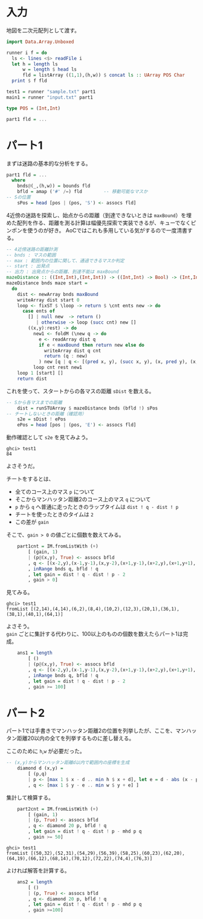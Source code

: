 # 入力

地図を二次元配列として渡す。

```haskell
import Data.Array.Unboxed

runner i f = do
  ls <- lines <$> readFile i
  let h = length ls
      w = length $ head ls
      fld = listArray ((1,1),(h,w)) $ concat ls :: UArray POS Char
  print $ f fld

test1 = runner "sample.txt" part1
main1 = runner "input.txt" part1

type POS = (Int,Int)

part1 fld = ...
```

# パート1

まずは迷路の基本的な分析をする。

```haskell
part1 fld = ...
  where
    bnds@(_,(h,w)) = bounds fld
    bfld = amap ('#' /=) fld        -- 移動可能なマスか
-- Sの位置
    sPos = head [pos | (pos, 'S') <- assocs fld]
```

4近傍の迷路を探索し、始点からの距離（到達できないときは `maxBound`）を埋めた配列を作る、距離を測る計算は幅優先探索で実装できるが、キューでなくピンポンを使うのが好き。
AoCではこれも多用している気がするので一度清書する。

```haskell
-- 4近傍迷路の距離計測
-- bnds : マスの範囲
-- max : 範囲内の位置に関して、通過できるマスか判定
-- start : 出発点
-- 出力 : 出発点からの距離、到達不能は maxBound
mazeDistance :: ((Int,Int),(Int,Int)) -> ((Int,Int) -> Bool) -> (Int,Int) -> ST s (STUArray s (Int,Int) Int)
mazeDistance bnds maze start =
  do
    dist <- newArray bnds maxBound
    writeArray dist start 0
    loop <- fixST $ \loop -> return $ \cnt ents new -> do
      case ents of
        [] | null new  -> return ()
           | otherwise -> loop (succ cnt) new []
        ((x,y):rest) -> do
          new1 <- foldM (\new q -> do
            e <- readArray dist q
            if e < maxBound then return new else do
              writeArray dist q cnt
              return (q : new)
            ) new [q | q <- [(pred x, y), (succ x, y), (x, pred y), (x, succ y)], inRange bnds q, maze q]
          loop cnt rest new1
    loop 1 [start] []
    return dist
```

これを使って、スタートからの各マスの距離 `sDist` を数える。

```haskell
-- Sから各マスまでの距離
    dist = runSTUArray $ mazeDistance bnds (bfld !) sPos
-- チートしないときの距離（確認用）
    s2e = sDist ! ePos
    ePos = head [pos | (pos, 'E') <- assocs fld]
```

動作確認として `s2e` を見てみよう。

```
ghci> test1
84
```

よさそうだ。

チートをするとは、

- 全てのコース上のマス `p` について
- そこからマンハッタン距離2のコース上のマス `q` について
- `p` から `q` へ普通に走ったときのラップタイムは `dist ! q - dist ! p`
- チートを使ったときのタイムは `2`
- この差が `gain`

そこで、`gain > 0` の値ごとに個数を数えてみる。

```haskell
    part1cnt = IM.fromListWith (+)
        [ (gain, 1)
        | (p@(x,y), True) <- assocs bfld
        , q <- [(x-2,y),(x-1,y-1),(x,y-2),(x+1,y-1),(x+2,y),(x+1,y+1),(x,y+2),(x-1,y+1)]
        , inRange bnds q, bfld ! q
        , let gain = dist ! q - dist ! p - 2
        , gain > 0]
```

見てみる。

```
ghci> test1
fromList [(2,14),(4,14),(6,2),(8,4),(10,2),(12,3),(20,1),(36,1),(38,1),(40,1),(64,1)]
```

よさそう。  
`gain` ごとに集計する代わりに、100以上のものの個数を数えたらパート1は完成。

```haskell
    ans1 = length
        [ ()
        | (p@(x,y), True) <- assocs bfld
        , q <- [(x-2,y),(x-1,y-1),(x,y-2),(x+1,y-1),(x+2,y),(x+1,y+1),(x,y+2),(x-1,y+1)]
        , inRange bnds q, bfld ! q
        , let gain = dist ! q - dist ! p - 2
        , gain >= 100]
```

# パート2

パート1では手書きでマンハッタン距離2の位置を列挙したが、ここを、マンハッタン距離20以内の全てを列挙するものに差し替える。

ここのために `h`,`w` が必要だった。

```haskell
-- (x,y)からマンハッタン距離d以内で範囲内の座標を生成
    diamond d (x,y) =
        [ (p,q)
        | p <- [max 1 $ x - d .. min h $ x + d], let e = d - abs (x - p)
        , q <- [max 1 $ y - e .. min w $ y + e] ]
```

集計して検算する。

```haskell
    part2cnt = IM.fromListWith (+)
        [ (gain, 1)
        | (p, True) <- assocs bfld
        , q <- diamond 20 p, bfld ! q
        , let gain = dist ! q - dist ! p - mhd p q
        , gain >= 50]
```

```
ghci> test1
fromList [(50,32),(52,31),(54,29),(56,39),(58,25),(60,23),(62,20),(64,19),(66,12),(68,14),(70,12),(72,22),(74,4),(76,3)]
```

よければ解答を計算する。

```haskell
    ans2 = length
        [ ()
        | (p, True) <- assocs bfld
        , q <- diamond 20 p, bfld ! q
        , let gain = dist ! q - dist ! p - mhd p q
        , gain >=100]
```
